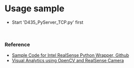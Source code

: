 # Usage sample
* Start \'D435_PyServer_TCP.py\' first  <br/>

<br/>

### Reference 
* [Sample Code for Intel RealSense Python Wrapper, Github](https://github.com/IntelRealSense/librealsense/tree/master/wrappers/python/examples)
* [Visual Analytics using OpenCV and RealSense Camera](http://blog.cogitomethods.com/visual-analytics-using-opencv-and-realsense-camera/)
